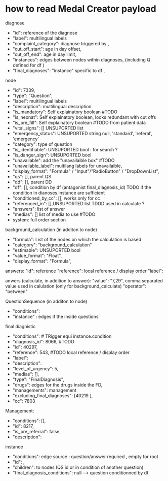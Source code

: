 # how to read Medal Creator payload

diagnose
 - "id": reference of the diagnose
 - "label": multilingual labels
 - "complaint_category": diagnose triggered by ,
 - "cut_off_start": age in day offset,
 - "cut_off_end": age in day limit,
 - "instances": edges between nodes within diagnoses, (including Q defined for df )
 - "final_diagnoses": "instance" specific to df , 

node
 - "id": 7339,
 - "type": "Question",
 - "label": multilingual labels
 - "description": multilingual description
 - "is_mandatory": Self explainatory boolean  #TODO
 - "is_neonat": Self explainatory boolean, looks redundant with cut offs
 - "is_pre_fill": Self explainatory boolean #TODO from patient data
 - "vital_signs": [] UNSUPORTED list
 - "emergency_status": UNSUPORTED string null, 'standard', 'referal', 'emergency'
 - "category": type of question
 - "is_identifiable": UNSUPORTED bool : for search ? 
 - "is_danger_sign": UNSUPORTED bool
 - "unavailable": add the "unavailaible box" #TODO
 - "unavailable_label": multilang labels for unavailaible,
 - "display_format": "Formula" / "Input"/"RadioButton" / "DropDownList",
 - "qs": [], parent QS
 - "dd": [], parent DD
 - "df": [], condition by df (antagonist final_diagnosis_id) TODO if the condition in dianoses.instance are sufficient
 - "conditioned_by_cc": [], works only for cc
 - "referenced_in": [],UNSUPORTED list TDOD used in calculate ?
 - "answers": list of answer
 - "medias": [] list of media to use #TODO
 - system: full order section

 background_calculation (in additon to node)

 - "formula": List of the nodes on which the calculation is based
 - "category": "background_calculation"
 - "estimable": UNSUPORTED bool
 - "value_format": "Float",
 - "display_format": "Formula",

 answers:
    "id": reference
    "reference":  local reference / display order
    "label": 

 anwers (calculate, in addition to answer): 
    "value": "7,29", comma separated value used in calulation (only for background_calculate)
    "operator": "between"

QuestionSequence (in additon to node)
 - "conditions":
 - "instance" : edges if the inside questions

final diagnistic
 - "conditions": # TRigger equi instance.condition
 - "diagnosis_id": 8066, #TODO
 - "id": 40297,
 - "reference": 543, #TODO  local reference / display order
 - "label": 
 - "description":
 - "level_of_urgency": 5,
 - "medias": [],
 - "type": "FinalDiagnosis",
 - "drugs": edges for the drugs inside the FD,
 - "managements": management
 - "excluding_final_diagnoses": [40219   ],
 - "cc": 7803

 
 Management:
 - "conditions": [],
 - "id": 8217,
 - "is_pre_referral": false,
 - "description": 
        
instance
 - "conditions": edge source : question/answer required , empty for root
 - "id": ,
 - "children":  to nodes (QS id or in condition of another question)
 - "final_diagnosis_conditions": null --> question conditionned by df
